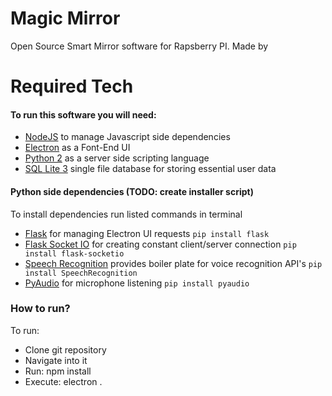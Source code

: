 # Magic Mirror
Open Source Smart Mirror software for Rapsberry PI. Made by

# Required Tech
#### To run this software you will need:
* [NodeJS](https://nodejs.org/en/) to manage Javascript side dependencies
* [Electron](http://electron.atom.io) as a Font-End UI
* [Python 2](https://www.python.org/downloads/) as a server side scripting language
* [SQL Lite 3](https://www.sqlite.org/index.html) single file database for storing essential user data

#### Python side dependencies (TODO: create installer script)
To install dependencies run listed commands in terminal
* [Flask](http://flask.pocoo.org) for managing Electron UI requests `pip install flask`
* [Flask Socket IO](https://flask-socketio.readthedocs.io/en/latest/) for creating constant client/server connection `pip install flask-socketio`
* [Speech Recognition](https://github.com/Uberi/speech_recognition) provides boiler plate for voice recognition API's `pip install SpeechRecognition`
* [PyAudio](http://people.csail.mit.edu/hubert/pyaudio/#downloads) for microphone listening `pip install pyaudio`

### How to run?
To run:
- Clone git repository
- Navigate into it
- Run: npm install
- Execute: electron .

